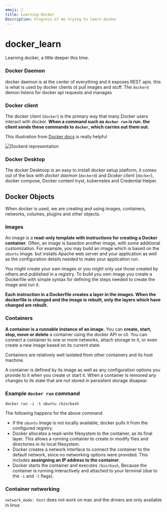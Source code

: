 ```yaml
---
emoji: 🐳
title: Learning Docker
Description: Progress of me trying to learn docker
---
```


# docker_learn
Learning docker, a little deeper this time.

### Docker Daemon
docker daemon is at the center of everything and it exposes REST apis. this is what is used by docker clients ot pull images and stuff.
The `dockerd` demon listens for docker api requests and manages 

### Docker client

The docker client (`docker`) is the primary way that many Docker users interact with docker. __When a command such as `docker run` is run. the client sends these commands to `docker`, which carries out them out.__


This illustration from  [Docker docs](https://docs.docker.com/get-started/overview/) is really helpful

![Dockerd representation](dockerd.png "Dockerd")

### Docker Desktop

The docker Desktoop is an easy to install docker setup platform, it comes out of the box with *docker daemon* (`dockerd`) and *Dcoker client* (`docker`), docker compose, Docker content tryst, kubernetes and Credential Helper.

## Docker Objects

When docker is used, we are creating and using images, containers, networks, columes, plugins and other objects.

### Images

An image is a **read-only template with instructions for creating a Docker container**. Often, an image is basedon another image, with some additional customization. For example, you may build an image which is based on the `ubuntu` image. but installs Apache web server and your application as well as the configuration details needed to make your application run.

You might create your own images or you might only use those created by others and published in a registry. To build you own image you create a Dockerfile with simple syntax for defining the steps needed to create the image and run it.

**Each instruction in a Dockerfile creates a layer in the images. When the dockerfile is changed and the image is rebuilt, only the layers which have changed are rebuilt.**

### Containers
**A container is a runnable instance of an image.** You can **create, start, stop, move or delete** a container using the docker API or cli. You can connect a container to one or more networks, attach storage to it, or even create a new image based on its current state.

Containers are relatively well isolated from other containers and its host machine.

A container is defined by its image as well as any configuration options you provide to it when you create or start it. When a container is removed any changes to its state that are not stored in persistent storage disapear.

### Example `docker run` command


```
docker run -i -t ubuntu /bin/bash
```

The following happens for the above command

- if the `ubuntu` image is not locally available, docker pulls it from the configured registry.
- Docker allocates a read-write filesystem to the container, as its final layer. This allows a running container to create or modify files and directories in its local filesystem.
- Docker creates a network interface to connect the container to the default network, since no networking options were provided. This includes **assingning an IP address to the container**.
- Docker starts the container and executes `/bin/bash`, Because the container is running interactively and attached to your terminal (due to the `-i` and `-t` flags).

### Container networking

`network_mode: host` does not work on mac and the drivers are only available in linux
